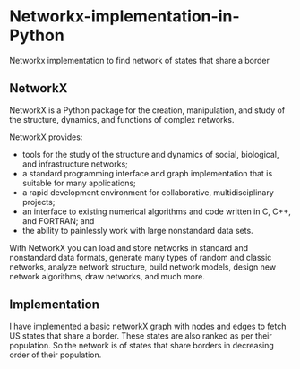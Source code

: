 # Networkx-implementation-in-Python
Networkx implementation to find network of states that share a border

## NetworkX
NetworkX is a Python package for the creation, manipulation, and study of the structure, dynamics, and functions of complex networks.

NetworkX provides:

- tools for the study of the structure and dynamics of social, biological, and infrastructure networks;
- a standard programming interface and graph implementation that is suitable for many applications;
- a rapid development environment for collaborative, multidisciplinary projects;
- an interface to existing numerical algorithms and code written in C, C++, and FORTRAN; and
- the ability to painlessly work with large nonstandard data sets.

With NetworkX you can load and store networks in standard and nonstandard data formats, generate many types of random and classic networks, analyze network structure, build network models, design new network algorithms, draw networks, and much more.

## Implementation
I have implemented a basic networkX graph with nodes and edges to fetch US states that share a border. These states are also ranked as per their population. So the network is of states that share borders in decreasing order of their population. 
